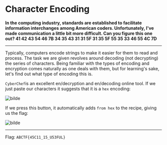 # Character Encoding

**In the computing industry, standards are established to facilitate information interchanges among American coders. Unfortunately, I've made communication a little bit more difficult. Can you figure this one out? 41 42 43 54 46 7B 34 35 43 31 31 5F 31 35 5F 55 35 33 46 55 4C 7D**

---

Typically, computers encode strings to make it easier for them to read and process. The task we are given revolves around decoding (not decrypting) the series of characters. Being familiar with the types of encoding and encryption comes naturally as one deals with them, but for learning's sake, let's find out what type of encoding this is.

`CyberChef`is an excellent en/decryption and en/decoding online tool. If we just paste our characters it suggests that it is a `hex` encoding:

![bilde](https://user-images.githubusercontent.com/70077872/216276325-da6b9721-5a97-47ee-9a94-187d67df418e.png)

If we press this button, it automatically adds `from hex` to the recipe, giving us the flag:


![bilde](https://user-images.githubusercontent.com/70077872/216276413-40cce9c3-fb09-40d6-b860-bc13b7583f40.png)

---

Flag: `ABCTF{45C11_15_U53FUL}`
